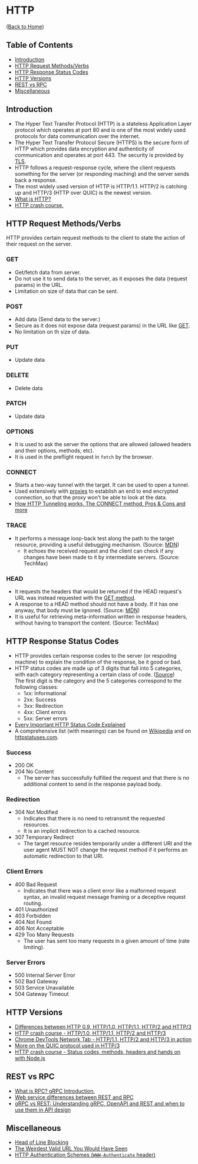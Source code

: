 # HTTP

([Back to Home](README.md))

## Table of Contents

-   [Introduction](#introduction)
-   [HTTP Request Methods/Verbs](#http-request-methodsverbs)
-   [HTTP Response Status Codes](#http-response-status-codes)
-   [HTTP Versions](#http-versions)
-   [REST vs RPC](#rest-vs-rpc)
-   [Miscellaneous](#miscellaneous)

## Introduction

-   The Hyper Text Transfer Protocol (HTTP) is a stateless Application Layer protocol which operates at port 80 and is one of the most widely used protocols for data communication over the internet.
-   The Hyper Text Transfer Protocol Secure (HTTPS) is the secure form of HTTP which provides data encryption and authenticity of communication and operates at port 443. The security is provided by [TLS](tls.md).
-   HTTP follows a request-response cycle, where the client requests something for the server (or responding maching) and the server sends back a response.
-   The most widely used version of HTTP is HTTP/1.1. HTTP/2 is catching up and HTTP/3 (HTTP over QUIC) is the newest version.
-   [What is HTTP?](https://www.youtube.com/watch?v=0OrmKCB0UrQ)
-   [HTTP crash course.](https://www.youtube.com/watch?v=iYM2zFP3Zn0)

## HTTP Request Methods/Verbs

HTTP provides certain request methods to the client to state the action of their request on the server.

### GET

-   Get/fetch data from server.
-   Do not use it to send data to the server, as it exposes the data (request params) in the URL.
-   Limitation on size of data that can be sent.

### POST

-   Add data (Send data to the server.)
-   Secure as it does not expose data (request params) in the URL like [GET](#get).
-   No limitation on th size of data.

### PUT

-   Update data

### DELETE

-   Delete data

### PATCH

-   Update data

### OPTIONS

-   It is used to ask the server the options that are allowed (allowed headers and their options, methods, etc).
-   It is used in the preflight request in `fetch` by the browser.

### CONNECT

-   Starts a two-way tunnel with the target. It can be used to open a tunnel.
-   Used extensively with [proxies](network_cycle.md/#:~:text=Proxy%20or%20load%20balancer) to establish an end to end encrypted connection, so that the proxy won't be able to look at the data.
-   [How HTTP Tunneling works, The CONNECT method, Pros & Cons and more](https://www.youtube.com/watch?v=PAJ5kK50qp8)

### TRACE

-   It performs a message loop-back test along the path to the target resource, providing a useful debugging mechanism. (Source: [MDN](https://developer.mozilla.org/en-US/docs/Web/HTTP/Methods/TRACE))
    -   It echoes the received request and the client can check if any changes have been made to it by intermediate servers. (Source: TechMax)

### HEAD

-   It requests the headers that would be returned if the HEAD request's URL was instead requested with the [GET method](#get).
-   A response to a HEAD method should not have a body. If it has one anyway, that body must be ignored. (Source: [MDN](https://developer.mozilla.org/en-US/docs/Web/HTTP/Methods/HEAD))
-   It is useful for retrieving meta-information written in response headers, without having to transport the content. (Source: TechMax)

## HTTP Response Status Codes

-   HTTP provides certain response codes to the server (or respoding machine) to explain the condition of the response, be it good or bad.
-   HTTP status codes are made up of 3 digits that fall into 5 categories, with each category representing a certain class of code. ([Source](https://pythonise.com/series/learning-flask/flask-http-methods)) <br /> The first digit is the category and the 5 categories correspond to the following classes:
    -   1xx: Informational
    -   2xx: Success
    -   3xx: Redirection
    -   4xx: Client errors
    -   5xx: Server errors
-   [Every Important HTTP Status Code Explained](https://blog.webdevsimplified.com/2022-12/http-status-codes)
-   A comprehensive list (with meanings) can be found on [Wikipedia](https://en.wikipedia.org/wiki/List_of_HTTP_status_codes) and on [httpstatuses.com](https://httpstatuses.com/).

### Success

-   200 OK
-   204 No Content
    -   The server has successfully fulfilled the request and that there is no additional content to send in the response payload body.

### Redirection

-   304 Not Modified
    -   Indicates that there is no need to retransmit the requested resources.
    -   It is an implicit redirection to a cached resource.
-   307 Temporary Redirect
    -   The target resource resides temporarily under a different URI and the user agent MUST NOT change the request method if it performs an automatic redirection to that URI.

### Client Errors

-   400 Bad Request
    -   Indicates that there was a client error like a malformed request syntax, an invalid request message framing or a deceptive request routing.
-   401 Unauthorized
-   403 Forbidden
-   404 Not Found
-   406 Not Acceptable
-   429 Too Many Requests
    -   The user has sent too many requests in a given amount of time (rate limiting).

### Server Errors

-   500 Internal Server Error
-   502 Bad Gateway
-   503 Service Unavailable
-   504 Gateway Timeout

## HTTP Versions

-   [Differences between HTTP 0.9, HTTP/1.0, HTTP/1.1, HTTP/2 and HTTP/3](https://www.youtube.com/watch?v=Kqgv4Xs8yDI&feature=emb_logo)
-   [HTTP crash course - HTTP/1.0, HTTP/1.1, HTTP/2 and HTTP/3](https://www.youtube.com/watch?v=0OrmKCB0UrQ)
-   [Chrome DevTools Network Tab - HTTP/1.1, HTTP/2 and HTTP/3 in action](https://www.youtube.com/watch?v=LBgfSwX4GDI)
-   [More on the QUIC protocol used in HTTP/3](https://docs.google.com/document/d/1gY9-YNDNAB1eip-RTPbqphgySwSNSDHLq9D5Bty4FSU/edit)
-   [HTTP crash course - Status codes, methods, headers and hands on with Node.js](https://www.youtube.com/watch?v=iYM2zFP3Zn0)

## REST vs RPC

-   [What is RPC? gRPC Introduction.](https://www.youtube.com/watch?v=gnchfOojMk4)
-   [Web service differences between REST and RPC](https://stackoverflow.com/questions/26830431/web-service-differences-between-rest-and-rpc)
-   [gRPC vs REST: Understanding gRPC, OpenAPI and REST and when to use them in API design](https://cloud.google.com/blog/products/api-management/understanding-grpc-openapi-and-rest-and-when-to-use-them)

## Miscellaneous

-   [Head of Line Blocking](https://stackoverflow.com/questions/45583861/how-does-http2-solve-head-of-line-blocking-hol-issue)
-   [The Weirdest Valid URL You Would Have Seen](https://www.youtube.com/watch?v=7eMBQEXdles)
-   [HTTP Authentication Schemes (`WWW-Authenticate` header)](http://frontier.userland.com/stories/storyReader$2159)
